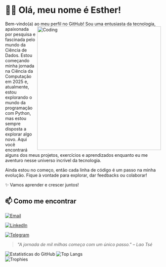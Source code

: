 # **👋🏻 Olá, meu nome é Esther!**

Bem-vindo(a) ao meu perfil no GitHub! <img align="right" alt="Coding" width="400" src="https://i.pinimg.com/originals/2a/53/65/2a53651a35816f499270d8275fd5318f.gif">
Sou uma entusiasta da tecnologia, apaixonada por pesquisa e fascinada pelo mundo da Ciência de Dados. Estou começando minha jornada na Ciência da Computação em 2025 e, atualmente, estou explorando o mundo da programação com Python, mas estou sempre disposta a explorar algo novo. Aqui você encontrará alguns dos meus projetos, exercícios e aprendizados enquanto eu me aventuro nesse universo incrível da tecnologia.

Ainda estou no começo, então cada linha de código é um passo na minha evolução. Fique à vontade para explorar, dar feedbacks ou colaborar!

✨ Vamos aprender e crescer juntos!

## **📫 Como me encontrar**

[![Email](https://img.shields.io/badge/Email-D14836?style=for-the-badge&logo=gmail&logoColor=white)](mailto:esthervilanovacosta@gmail.com)

[![LinkedIn](https://img.shields.io/badge/-LinkedIn-blue?style=for-the-badge&logo=linkedin)](https://www.linkedin.com/in/esther-vila-nova-86a234352/)

[![Telegram](https://img.shields.io/badge/Telegram-2CA5E0?style=for-the-badge&logo=telegram&logoColor=white)](t.me/esthervn)

> *"A jornada de mil milhas começa com um único passo." – Lao Tsé*

![Estatísticas do GitHub](https://github-readme-stats.vercel.app/api?username=evncosta&show_icons=true&theme=radical)
![Top Langs](https://github-readme-stats.vercel.app/api/top-langs/?username=evncosta&layout=compact)  
![Trophies](https://github-profile-trophy.vercel.app/?username=evncosta&theme=radical)

